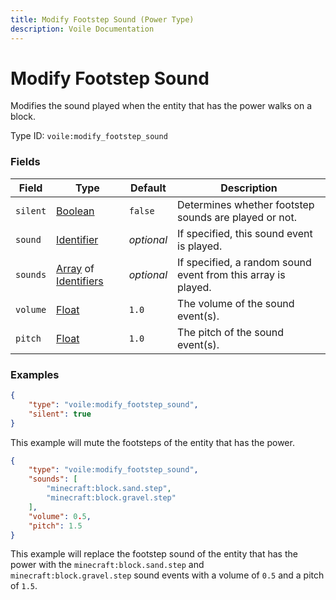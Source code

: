 ```yaml
---
title: Modify Footstep Sound (Power Type)
description: Voile Documentation
---
```


# Modify Footstep Sound

Modifies the sound played when the entity that has the power walks on a block.

Type ID: `voile:modify_footstep_sound`

### Fields

Field | Type | Default | Description
------|------|---------|------------
`silent` | [Boolean](https://origins.readthedocs.io/en/latest/types/data_types/boolean/) | `false` | Determines whether footstep sounds are played or not.
`sound` | [Identifier](https://origins.readthedocs.io/en/latest/types/data_types/identifier/) | *optional* | If specified, this sound event is played.
`sounds` | [Array](https://origins.readthedocs.io/en/latest/types/data_types/array/) of [Identifiers](https://origins.readthedocs.io/en/latest/types/data_types/identifier/) | *optional* | If specified, a random sound event from this array is played.
`volume` | [Float](https://origins.readthedocs.io/en/latest/types/data_types/float/) | `1.0` | The volume of the sound event(s).
`pitch` | [Float](https://origins.readthedocs.io/en/latest/types/data_types/float/) | `1.0` | The pitch of the sound event(s).

### Examples

```json
{
    "type": "voile:modify_footstep_sound",
    "silent": true
}
```

This example will mute the footsteps of the entity that has the power.

```json
{
    "type": "voile:modify_footstep_sound",
    "sounds": [
        "minecraft:block.sand.step",
        "minecraft:block.gravel.step"
    ],
    "volume": 0.5,
    "pitch": 1.5
}
```

This example will replace the footstep sound of the entity that has the power with the `minecraft:block.sand.step` and `minecraft:block.gravel.step` sound events with a volume of `0.5` and a pitch of `1.5`.
